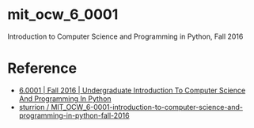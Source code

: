 # mit_ocw_6_0001
Introduction to Computer Science and Programming in Python, Fall 2016

# Reference
* [6.0001 | Fall 2016 | Undergraduate
Introduction To Computer Science And Programming In Python](https://ocw.mit.edu/courses/6-0001-introduction-to-computer-science-and-programming-in-python-fall-2016/)
* [sturrion
/
MIT_OCW_6-0001-introduction-to-computer-science-and-programming-in-python-fall-2016](https://github.com/sturrion/MIT_OCW_6-0001-introduction-to-computer-science-and-programming-in-python-fall-2016)
